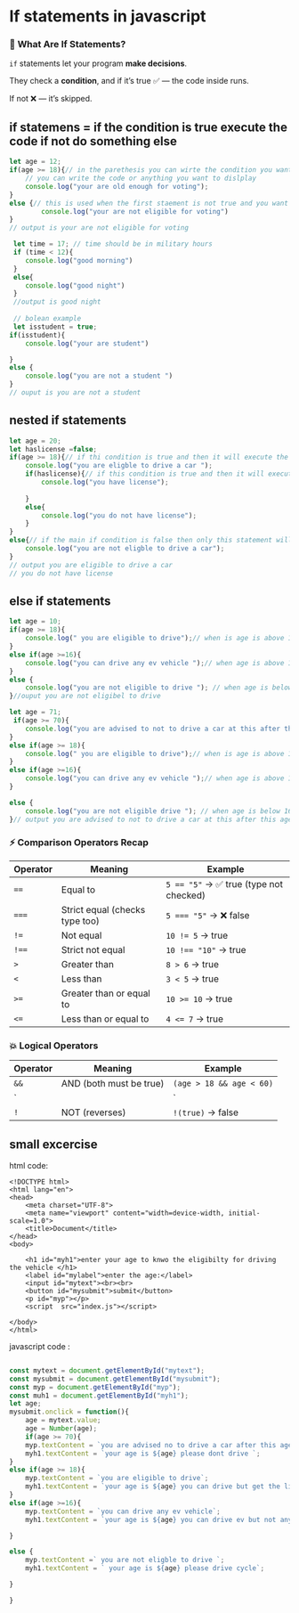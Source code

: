 # If statements in javascript

### 🧠 **What Are If Statements?**

`if` statements let your program **make decisions**.

They check a **condition**, and if it’s true ✅ — the code inside runs.

If not ❌ — it’s skipped.

## if statemens = if the condition is true execute the code if not do something else

```jsx
let age = 12;
if(age >= 18){// in the parethesis you can wirte the condition you want to set and then insdie the curly bracket 
    // you can write the code or anything you want to dislplay 
    console.log("your are old enough for voting");
}
else {// this is used when the first staement is not true and you want to display something else 
        console.log("your are not eligible for voting")
}
// output is your are not eligible for voting 

 let time = 17; // time should be in military hours 
 if (time < 12){
    console.log("good morning")
 }
 else{
    console.log("good night")
 }
 //output is good night 
 
 // bolean example 
 let isstudent = true;
if(isstudent){
    console.log("your are student")

}
else {
    console.log("you are not a student ")
}
// ouput is you are not a student 

```

## nested if statements

```jsx
let age = 20;
let haslicense =false;
if(age >= 18){// if thi condition is true and then it will execute the next if statement othere wise it will skip everything and move onto else 
    console.log("you are eligble to drive a car ");
    if(haslicense){// if this condition is true and then it will execute this statem otherewise the next one 
        console.log("you have license");
    
    }
    else{
        console.log("you do not have license");
    }
}
else{// if the main if condition is false then only this statement will be executed 
    console.log("you are not eligble to drive a car");
}
// output you are eligible to drive a car 
// you do not have license 
```

## else if statements

```jsx
let age = 10;
if(age >= 18){
    console.log(" you are eligible to drive");// when is age is above 18 
}
else if(age >=16){
    console.log("you can drive any ev vehicle ");// when age is above 16
}
else {
    console.log("you are not eligible to drive "); // when age is below 16 
}//ouput you are not eligibel to drive 

let age = 71;
 if(age >= 70){
    console.log("you are advised to not to drive a car at this after this age ")// when your age is above 70 
}
else if(age >= 18){
    console.log(" you are eligible to drive");// when is age is above 18 
}
else if(age >=16){
    console.log("you can drive any ev vehicle ");// when age is above 16
}

else {
    console.log("you are not eligible drive "); // when age is below 16 
}// output you are advised to not to drive a car at this after this age 
```

### ⚡  **Comparison Operators Recap**

| Operator | Meaning | Example |
| --- | --- | --- |
| `==` | Equal to | `5 == "5"` → ✅ true (type not checked) |
| `===` | Strict equal (checks type too) | `5 === "5"` → ❌ false |
| `!=` | Not equal | `10 != 5` → true |
| `!==` | Strict not equal | `10 !== "10"` → true |
| `>` | Greater than | `8 > 6` → true |
| `<` | Less than | `3 < 5` → true |
| `>=` | Greater than or equal to | `10 >= 10` → true |
| `<=` | Less than or equal to | `4 <= 7` → true |

### 💥  **Logical Operators**

| Operator | Meaning | Example |
| --- | --- | --- |
| `&&` | AND (both must be true) | `(age > 18 && age < 60)` |
| ` |  | ` |
| `!` | NOT (reverses) | `!(true)` → false |

## small excercise

html code: 

```
<!DOCTYPE html>
<html lang="en">
<head>
    <meta charset="UTF-8">
    <meta name="viewport" content="width=device-width, initial-scale=1.0">
    <title>Document</title>
</head>
<body>
    
    <h1 id="myh1">enter your age to knwo the eligibilty for driving the vehicle </h1>
    <label id="mylabel">enter the age:</label>
    <input id="mytext"><br><br>
    <button id="mysubmit">submit</button>
    <p id="myp"></p>
    <script  src="index.js"></script>
    
</body>
</html>
```

javascript code :

```jsx

const mytext = document.getElementById("mytext");
const mysubmit = document.getElementById("mysubmit");
const myp = document.getElementById("myp");
const muh1 = document.getElementById("myh1");
let age;
mysubmit.onclick = function(){
    age = mytext.value;
    age = Number(age);
    if(age >= 70){
    myp.textContent = `you are advised no to drive a car after this age`;
    myh1.textContent = `your age is ${age} please dont drive `;
}
else if(age >= 18){
    myp.textContent = `you are eligible to drive`;
    myh1.textContent = `your age is ${age} you can drive but get the license first if you have not`;
}
else if(age >=16){
    myp.textContent = `you can drive any ev vehicle`;
    myh1.textContent = `your age is ${age} you can drive ev but not any other vehicel`;

}

else {
    myp.textContent =` you are not eligble to drive `;
    myh1.textContent = ` your age is ${age} please drive cycle`;

}

}

```
